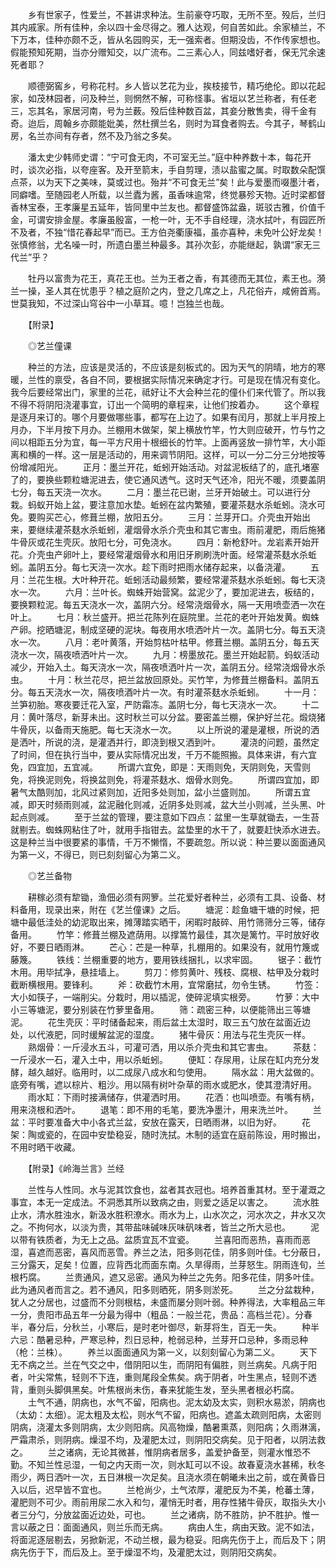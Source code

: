<!-- { "loadSidebar": true } -->
　　乡有世家子，性爱兰，不甚讲求种法。生前豪夺巧取，无所不至。殁后，兰归其内戚家。所有佳种，余以四十金尽得之。雅人达观，何自苦如此。余家植兰，不下万本，佳种亦颇不乏，皆从名园购买，无一强索者。但期没齿，不作传家想也。假能预知死期，当亦分赠知交，以广流布。二三素心人，同兹嗜好者，保无咒余速死者耶？

　　顺德弼窖乡，号称花村。乡人皆以艺花为业，挨枝接节，精巧绝伦。即以花起家，如茂林园者，问及种兰，则惘然不解，可称怪事。省垣以艺兰称者，有任老三，忘其名，家居河南，号为兰薮。殁后佳种数百盆，其妾分散售卖，得千金有奇。迨后，周翰乡亦颇能妣美，然杜撰兰名，则时为耳食者购去。今其子，琴鹤山房，名兰亦间有存者，然不及乃翁之多矣。

　　潘太史少韩师史谓：“宁可食无肉，不可室无兰。”庭中种养数十本，每花开时，谈次必指，以夸座客。及开至箭末，手自剪理，渍以盐蜜之属。时取数朵配馔点茶，以为天下之美味，莫或过也。殆并“不可食无兰”矣！此与爱墨而啜墨汁者，同癖嗜。至随园老人所载，以兰蠹为酱，虽香味逾常，终觉暴殄天物。近时梁都督香林宝泰，王孝廉星五延年，皆同里中兰友也。都督盛饰盆盎，斑驳古雅，价值千金，可谓安排金屋。孝廉虽殷富，一枪一叶，无不手自经理，浇水拭叶，有园匠所不及者，不独“惜花春起早”而已。王方伯尧衢康福，虽亦喜种，未免叶公好龙矣！张慎修翁，尤名噪一时，所遗白墨兰种最多。其孙次彭，亦能继起，孰谓“家无三代兰”乎？

　　牡丹以富贵为花王，真花王也。兰为王者之香，有其德而无其位，素王也。漪兰一操，圣人其在忧患乎？植之庭阶之内，登之几席之上，凡花俗卉，咸俯首焉。世莫我知，不过深山穹谷中一小草耳。噫！岂独兰也哉。

　　【附录】

　　◎艺兰僮课

　　种兰的方法，应该是灵活的，不应该是刻板式的。因为天气的阴晴，地方的寒暖，兰性的禀受，各自不同，要根据实际情况来确定才行。可是现在情况有变化。我今后要经常出门，家里的兰花，祗好让不大会种兰花的僮仆们来代管了。所以我不得不将阴阳浇灌事宜，订出一个简明的章程来，让他们按着办。
　　这个章程是逐月来订的。哪个月要做哪些事，都写在上边了。如果有闰月，那就上半月按上月办，下半月按下月办。兰棚用木做架，架上横放竹竿，竹大则应破开，竹与竹之间以相距五分为宜，每一平方尺用十根细长的竹竿。上面再竖放一排竹竿，大小距离和横的一样。这一层是活动的，用来调节阴阳。这样，可以一分二分三分地按等份增减阳光。
　　正月：墨兰开花，蚯蚓开始活动。对盆泥板结了的，底孔堵塞了的，要换些颗粒塘泥进去，使它通风透气。这时天气还冷，阳光不暖，须要盖阴七分，每五天浇一次水。
　　二月：墨兰花已谢，兰牙开始破土。可以进行分栽。蚂蚁开始上盆，要注意加水垫。蚯蚓在盆内繁殖，要灌茶麸水杀蚯蚓。浇水可免。要购买芒心，修葺兰棚，放阳五分。
　　三月：兰芽开口。介壳虫开始出来，要继续灌茶麸水杀蚯蚓，灌烟骨水杀介壳虫和其它害虫。雨前灌肥，雨后施猪牛骨灰或花生壳灰。放阳七分，可免浇水。
　　四月：新枪舒叶。龙岩素开始开花。介壳虫产卵叶上，要经常灌烟骨水和用旧牙刷刷洗叶面。经常灌茶麸水杀蚯蚓。盖阴五分。每七天浇一次水。趁下雨时把雨水储存起来，以备浇灌。
　　五月：兰花生根。大叶种开花。蚯蚓活动最频繁，要经常灌茶麸水杀蚯蚓。每七天浇水一次。
　　六月：兰叶长。蜘蛛开始营窝。盆泥少了，要加泥进去，板结的，要换颗粒泥。每五天浇水一次，盖阴六分。经常浇烟骨水，隔一天用喷壶洒一次在叶上。
　　七月：秋兰盛开。把兰花陈列在庭院里。兰花的老叶开始发黄。蜘蛛产卵。挖晒塘泥，制成坚硬的泥块。每夜用水喷洒叶片一次。盖阴七分。每五天浇水一次。
　　八月：老叶黄落，开始剪枯叶枯甲。修葺兰棚。盖阴五分，每五天浇水一次，隔夜喷洒叶片一次。
　　九月：榜墨放花。墨兰开始起箭。蚂蚁活动减少，开始入土。每天浇水一次，隔夜喷洒叶片一次，盖阴五分。经常浇烟骨水杀虫。
　　十月：秋兰花尽，把兰盆放回原处。买竹竿，为修葺兰棚备料。盖阴五分。每五天浇水一次，隔夜喷酒叶片一次。有时灌茶麸水杀蚯蚓。
　　十一月：兰笋初胎。寒夜要迁花入室，严防霜冻。盖阴七分，每七天浇水一次。
　　十二月：黄叶落尽，新芽未出。这时秋兰可以分盆。要密盖兰棚，保护好兰花。煅烧猪牛骨灰，以备雨天施肥。每七天浇水一次。
　　以上所说的灌是灌根，所说的洒是洒叶，所说的浇，是灌洒并行，即浇到根又洒到叶。
　　灌浇的问题，虽然定了时间，但在执行当中，要从实际情况出发，千万不能照搬。具体来讲，有六宜免，四宜加，五宜减。
　　所谓六宜免，即是：天雨则免，天阴则免，天雪则免，将换泥则免，将换盆则免，将灌茶麸水、烟骨水则免。
　　所谓四宜加，即暑气太酷则加，北风过紧则加，近阳多处则加，盆小兰盛则加。
　　所谓五宜减，即天时频雨则减，盆泥融化则减，近阴多处则减，盆大兰小则减，兰头黑、叶起点则减。
　　至于兰盆的管理，要注意如下四点：盆里一生草就锄去，一生苔就剔去。蜘蛛网粘住了叶，就用手指钳去。盆垫里的水干了，就要赶快添水进去。这是种兰当中很要紧的事情，千万不懒惰，不要疏忽。所以说：种兰要以面面通风为第一义，不得已，则已刻刻留心为第二义。

　　◎艺兰备物

　　耕稼必须有犂锄，渔佃必须有网箩。兰花爱好者种兰，必须有工具、设备、材料备用，现录出来，附在《艺兰僮课》之后。
　　塘泥：趁鱼塘干塘的时候，把塘中最低洼处的幼泥取出来，摊薄踏实晒干，闲暇时敲碎、用竹筛筛分三等，储存备用。
　　竹竿：修葺兰棚及遮荫用。以撑篙竹最佳，其次是篱竹。平时放好收好，不要日晒雨淋。
　　芒心：芒是一种草，扎棚用的。如果没有，就用竹篾或藤篾。
　　铁线：兰棚重要的地方，要用铁线捆扎，以求牢固。
　　锯子：截竹木用。用毕拭净，悬挂墙上。
　　剪刀：修剪黄叶、残枝、腐根、枯甲及分栽时截断横根用。要锋利。
　　斧：砍截竹木用，宜常磨拭，勿令生锈。
　　竹签：大小如筷子，一端削尖。分栽时，用以插泥，使碎泥填实根旁。
　　竹萝：大中小三等塘泥，要分别装在竹萝里备用。
　　筛：疏密三种，以便能筛出三等塘泥。
　　花生壳灰：平时储备起来，雨后盆土太湿时，取三五勺放在盆面近边处，以代液肥，同时缓解盆泥的湿度。
　　猪牛骨灰：用法与花生壳灰一样。
　　熟烟骨：一斤浸水五斗，可灌可洒，用以杀介壳虫和其它害虫。
　　茶麸：一斤浸水一石，灌入土中，用以杀蚯蚓。
　　便缸：存尿用，让尿在缸内充分发酵，越久越好。临用时，以二成尿八成水和匀使用。
　　隔水盆：用大盆做的。底旁有嘴，遮以棕片、粗沙。用以隔有树叶杂草的雨水或肥水，使其澄清好用。
　　雨水缸：下雨时接满储存，供灌洒时用。
　　花洒：也叫喷壶。有嘴有柄，用来浇根和洒叶。
　　退笔：即不用的毛笔，要洗净墨汁，用来洗兰叶。
　　兰盆：平时要准备大中小各式兰盆，安放在露天，日晒雨淋，以旧为好。
　　花架：陶或瓷的，在园中安垫稳妥，随时洗拭。木制的适宜在庭前陈设，用时搬出，不用时晒干收藏。


　　【附录】《岭海兰言》兰经

　　兰性与人性同。水与泥其饮食也，盆者其衣冠也。培养首重其材。至于灌溉之事宜，本无一定成法。不洞悉其所以致病之由，则爱之适足以害之。
　　流水胜止水，清水胜浊水，新汲水胜积潦水。雨水为上，山水次之，河水次之，井水又次之。不拘何水，以淡为贵，其带盐味碱味灰味矾味者，皆兰之所大忌也。
　　泥以带有铁质者，为无上之品。盆质宜瓦不宜瓷。
　　兰喜阳而恶热，喜雨而恶湿，喜遮而恶密，喜风而恶雪。养兰之法，阳多则花佳，阴多则叶佳。七分蔽日，三分露天，足矣！位置，应背西北而面东南。久旱得雨，兰芽怒生。阴雨连旬，兰根朽腐。
　　兰贵通风，遮又忌密。通风为种兰之先务。阳多花佳，阴多叶佳。此为通风者而言之。若不通风，阳多则晒死，阴多则淤死。
　　兰之分盆栽种，犹人之分居也，过盛而不分则根枯，未盛而屡分则叶弱。种养得法，大率粗品三年一分，贵阳市品五年一分最为得中（粗品：一般兰花，贵品：高档兰花）。分春半，春分后，分秋兰，小寒后，是时老叶御尽，新芽将生，百无一失。
　　种半六忌：酷暑忌种，严寒忌种，烈日忌种，枪弱忌种，兰芽开口忌种，多雨忌种（枪：兰株）。
　　养兰以面面通风为第一义，以刻刻留心为第二义。
　　天下无不病之兰。兰在气交之中，借阴阳以生，而阴阳有偏胜，则兰病矣。凡病于阳者，叶尖常焦，轻则不下连，重则尾段全焦矣。病于阴者，叶生黑点，轻则不透背，重则头脚俱黑矣。叶焦根尚未伤，春来犹能生发，至头黑者根必朽腐。
　　土气不通，阴病也，水气不留，阳病也。泥太幼及太实，则积水易淤，阴病也（太幼：太细）。泥太粗及太松，则水气不留，阳病也。遮盖太疏则阳病，太密则阴病，浇灌太多则阴病，太少则阳病。风高物燥，酷暑熏蒸，则阳病；久雨淋漓，严霜肃杀，则阴病。燥湿不均，及灌肥太过，则阴阳交病矣。见于阳者，以阴法救之。
　　兰之诸病，无论其微甚，惟阴病者居多，盖爱护备至，则灌水惟恐不勤。不知兰性忌湿，一旬之内天雨一次，则水缸可以不设。故春夏浇水甚稀，秋冬雨少，两日洒叶一次，五日淋根一次足矣。且浇水须在朝曦未出之前，或在黄昏日入以后，迟早皆不宜也。
　　兰枪尚少，土气浓厚，灌肥反为不美，枪蕃土薄，灌肥则不可少。雨前用尿二水入和匀，灌悄无时者，用存性猪牛骨灰，取指头大小者三分勺，分放盆面近边处，可也。
　　兰之诸病，防不胜防，护不胜护。惟一言以蔽之日：面面通风，则兰乐而无病。
　　病由人生，病由天致。泥不如法，将面泥逐层剔去，另掀新泥，不动兰根，最为稳妥。阳病先伤于上，而后及下；阴病先伤于下，而后及上。至于燥湿不均，及灌肥太过，则阴阳交病矣。
